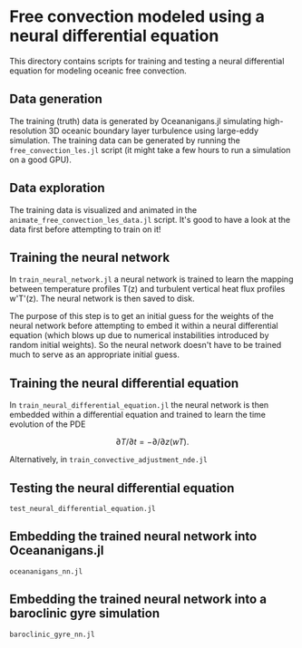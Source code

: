# Free convection modeled using a neural differential equation

This directory contains scripts for training and testing a neural differential equation for modeling oceanic free convection.

## Data generation

The training (truth) data is generated by Oceananigans.jl simulating high-resolution 3D oceanic boundary layer turbulence using large-eddy simulation. The training data can be generated by running the `free_convection_les.jl` script (it might take a few hours to run a simulation on a good GPU).

## Data exploration

The training data is visualized and animated in the `animate_free_convection_les_data.jl` script. It's good to have a look at the data first before attempting to train on it!

## Training the neural network

In `train_neural_network.jl` a neural network is trained to learn the mapping between temperature profiles T(z) and turbulent vertical heat flux profiles w'T'(z). The neural network is then saved to disk.

The purpose of this step is to get an initial guess for the weights of the neural network before attempting to embed it within a neural differential equation (which blows up due to numerical instabilities introduced by random initial weights). So the neural network doesn't have to be trained much to serve as an appropriate initial guess.

## Training the neural differential equation

In `train_neural_differential_equation.jl` the neural network is then embedded within a differential equation and trained to learn the time evolution of the PDE

```math
∂T/∂t = - ∂/∂z(wT).
```

Alternatively, in `train_convective_adjustment_nde.jl` 

## Testing the neural differential equation

`test_neural_differential_equation.jl`

## Embedding the trained neural network into Oceananigans.jl

`oceananigans_nn.jl`

## Embedding the trained neural network into a baroclinic gyre simulation

`baroclinic_gyre_nn.jl`
